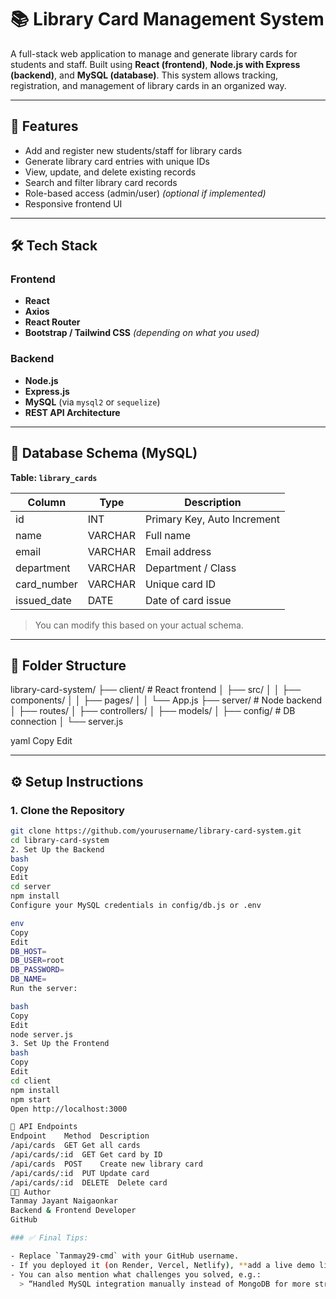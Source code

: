 # 📚 Library Card Management System

A full-stack web application to manage and generate library cards for students and staff. Built using **React (frontend)**, **Node.js with Express (backend)**, and **MySQL (database)**. This system allows tracking, registration, and management of library cards in an organized way.

---

## 🚀 Features

- Add and register new students/staff for library cards
- Generate library card entries with unique IDs
- View, update, and delete existing records
- Search and filter library card records
- Role-based access (admin/user) *(optional if implemented)*
- Responsive frontend UI

---

## 🛠 Tech Stack

### Frontend
- **React**
- **Axios**
- **React Router**
- **Bootstrap / Tailwind CSS** *(depending on what you used)*

### Backend
- **Node.js**
- **Express.js**
- **MySQL** (via `mysql2` or `sequelize`)
- **REST API Architecture**

---

## 💾 Database Schema (MySQL)

**Table: `library_cards`**

| Column         | Type        | Description                  |
|----------------|-------------|------------------------------|
| id             | INT         | Primary Key, Auto Increment  |
| name           | VARCHAR     | Full name                    |
| email          | VARCHAR     | Email address                |
| department     | VARCHAR     | Department / Class           |
| card_number    | VARCHAR     | Unique card ID               |
| issued_date    | DATE        | Date of card issue           |

> You can modify this based on your actual schema.

---

## 📁 Folder Structure

library-card-system/
├── client/ # React frontend
│ ├── src/
│ │ ├── components/
│ │ ├── pages/
│ │ └── App.js
├── server/ # Node backend
│ ├── routes/
│ ├── controllers/
│ ├── models/
│ ├── config/ # DB connection
│ └── server.js

yaml
Copy
Edit

---

## ⚙️ Setup Instructions

### 1. Clone the Repository

```bash
git clone https://github.com/yourusername/library-card-system.git
cd library-card-system
2. Set Up the Backend
bash
Copy
Edit
cd server
npm install
Configure your MySQL credentials in config/db.js or .env

env
Copy
Edit
DB_HOST=
DB_USER=root
DB_PASSWORD=
DB_NAME=
Run the server:

bash
Copy
Edit
node server.js
3. Set Up the Frontend
bash
Copy
Edit
cd client
npm install
npm start
Open http://localhost:3000

🔐 API Endpoints
Endpoint	Method	Description
/api/cards	GET	Get all cards
/api/cards/:id	GET	Get card by ID
/api/cards	POST	Create new library card
/api/cards/:id	PUT	Update card
/api/cards/:id	DELETE	Delete card
👨‍💻 Author
Tanmay Jayant Naigaonkar
Backend & Frontend Developer
GitHub

### ✅ Final Tips:

- Replace `Tanmay29-cmd` with your GitHub username.
- If you deployed it (on Render, Vercel, Netlify), **add a live demo link** in the README.
- You can also mention what challenges you solved, e.g.:
  > “Handled MySQL integration manually instead of MongoDB for more structured relational data.
